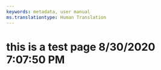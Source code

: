 ```yaml
---
keywords: metadata, user manual
ms.translationtype: Human Translation
---
```

# this is a test page 8/30/2020 7:07:50 PM